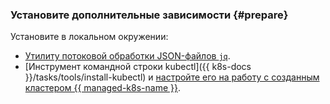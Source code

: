 ### Установите дополнительные зависимости {#prepare}

Установите в локальном окружении:
* [Утилиту потоковой обработки JSON-файлов `jq`](https://stedolan.github.io/jq/).
* [Инструмент командной строки kubectl]({{ k8s-docs }}/tasks/tools/install-kubectl) и [настройте его на работу с созданным кластером {{ managed-k8s-name }}](../../managed-kubernetes/operations/connect/index.md#kubectl-connect).